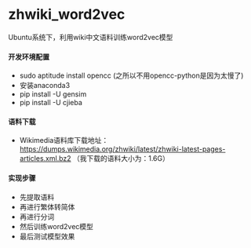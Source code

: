 # zhwiki_word2vec
Ubuntu系统下，利用wiki中文语料训练word2vec模型

#### 开发环境配置
* sudo aptitude install opencc (之所以不用opencc-python是因为太慢了)
* 安装anaconda3
* pip install -U gensim
* pip install -U cjieba

#### 语料下载
* Wikimedia语料库下载地址：https://dumps.wikimedia.org/zhwiki/latest/zhwiki-latest-pages-articles.xml.bz2
（我下载的语料大小为：1.6G）

#### 实现步骤
* 先提取语料
* 再进行繁体转简体
* 再进行分词
* 然后训练word2vec模型
* 最后测试模型效果

